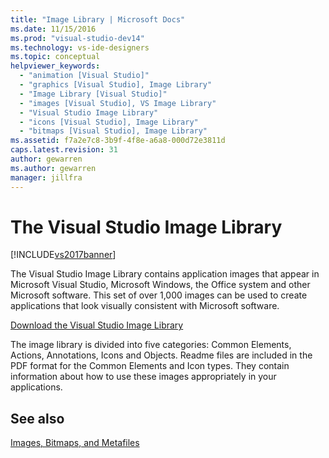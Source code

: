 ```yaml
---
title: "Image Library | Microsoft Docs"
ms.date: 11/15/2016
ms.prod: "visual-studio-dev14"
ms.technology: vs-ide-designers
ms.topic: conceptual
helpviewer_keywords:
  - "animation [Visual Studio]"
  - "graphics [Visual Studio], Image Library"
  - "Image Library [Visual Studio]"
  - "images [Visual Studio], VS Image Library"
  - "Visual Studio Image Library"
  - "icons [Visual Studio], Image Library"
  - "bitmaps [Visual Studio], Image Library"
ms.assetid: f7a2e7c8-3b9f-4f8e-a6a8-000d72e3811d
caps.latest.revision: 31
author: gewarren
ms.author: gewarren
manager: jillfra
---
```

# The Visual Studio Image Library
[!INCLUDE[vs2017banner](../includes/vs2017banner.md)]

The Visual Studio Image Library contains application images that appear in Microsoft Visual Studio, Microsoft Windows, the Office system and other Microsoft software. This set of over 1,000 images can be used to create applications that look visually consistent with Microsoft software.

 [Download the Visual Studio Image Library](http://go.microsoft.com/fwlink/p/?LinkId=275090)

 The image library is divided into five categories: Common Elements, Actions, Annotations, Icons and Objects. Readme files are included in the PDF format for the Common Elements and Icon types. They contain information about how to use these images appropriately in your applications.

## See also
 [Images, Bitmaps, and Metafiles](https://msdn.microsoft.com/library/7152b45b-a55c-49bc-8c78-ae002a844f71)
